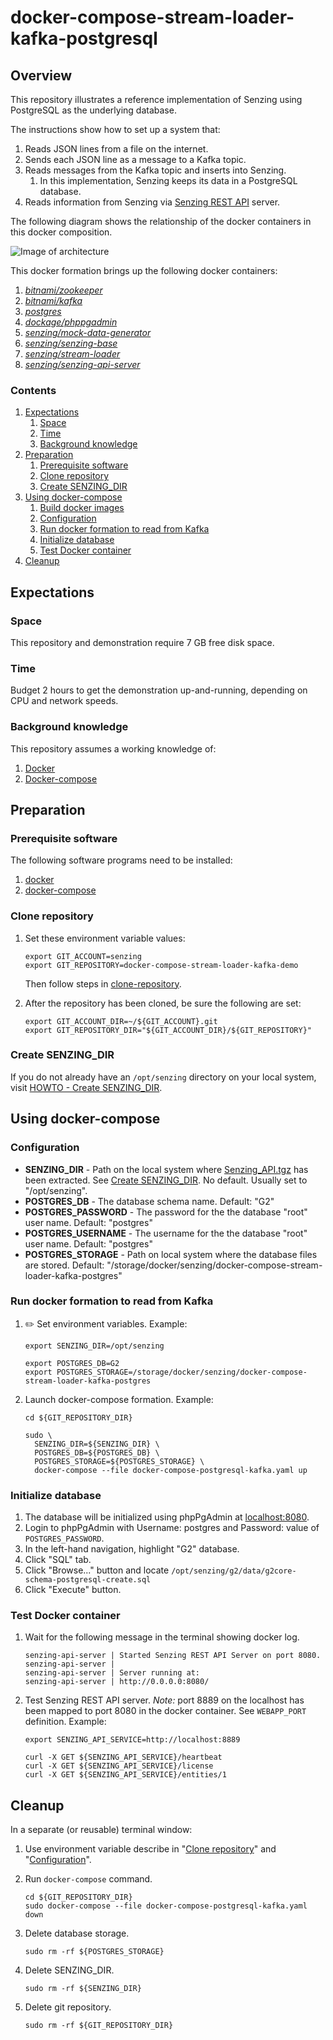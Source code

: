 # docker-compose-stream-loader-kafka-postgresql

## Overview

This repository illustrates a reference implementation of Senzing using PostgreSQL as the underlying database.

The instructions show how to set up a system that:

1. Reads JSON lines from a file on the internet.
1. Sends each JSON line as a message to a Kafka topic.
1. Reads messages from the Kafka topic and inserts into Senzing.
    1. In this implementation, Senzing keeps its data in a PostgreSQL database.
1. Reads information from Senzing via [Senzing REST API](https://github.com/Senzing/senzing-rest-api) server.

The following diagram shows the relationship of the docker containers in this docker composition.

![Image of architecture](architecture.png)

This docker formation brings up the following docker containers:

1. *[bitnami/zookeeper](https://github.com/bitnami/bitnami-docker-zookeeper)*
1. *[bitnami/kafka](https://github.com/bitnami/bitnami-docker-kafka)*
1. *[postgres](https://hub.docker.com/_/postgres)*
1. *[dockage/phppgadmin](https://hub.docker.com/r/dockage/phppgadmin)*
1. *[senzing/mock-data-generator](https://github.com/Senzing/mock-data-generator)*
1. *[senzing/senzing-base](https://github.com/Senzing/docker-senzing-base)*
1. *[senzing/stream-loader](https://github.com/Senzing/stream-loader)*
1. *[senzing/senzing-api-server](https://github.com/Senzing/senzing-api-server)*

### Contents

1. [Expectations](#expectations)
    1. [Space](#space)
    1. [Time](#time)
    1. [Background knowledge](#background-knowledge)
1. [Preparation](#preparation)
    1. [Prerequisite software](#prerequisite-software)
    1. [Clone repository](#clone-repository)
    1. [Create SENZING_DIR](#create-senzing_dir)
1. [Using docker-compose](#using-docker-compose)
    1. [Build docker images](#build-docker-images)
    1. [Configuration](#configuration)
    1. [Run docker formation to read from Kafka](#run-docker-formation-to-read-from-kafka)
    1. [Initialize database](#initialize-database)
    1. [Test Docker container](#test-docker-container)
1. [Cleanup](#cleanup)

## Expectations

### Space

This repository and demonstration require 7 GB free disk space.

### Time

Budget 2 hours to get the demonstration up-and-running, depending on CPU and network speeds.

### Background knowledge

This repository assumes a working knowledge of:

1. [Docker](https://github.com/Senzing/knowledge-base/blob/master/WHATIS/docker.md)
1. [Docker-compose](https://github.com/Senzing/knowledge-base/blob/master/WHATIS/docker-compose.md)

## Preparation

### Prerequisite software

The following software programs need to be installed:

1. [docker](https://github.com/Senzing/knowledge-base/blob/master/HOWTO/install-docker.md)
1. [docker-compose](https://github.com/Senzing/knowledge-base/blob/master/HOWTO/install-docker-compose.md)

### Clone repository

1. Set these environment variable values:

    ```console
    export GIT_ACCOUNT=senzing
    export GIT_REPOSITORY=docker-compose-stream-loader-kafka-demo
    ```

   Then follow steps in [clone-repository](https://github.com/Senzing/knowledge-base/blob/master/HOWTO/clone-repository.md).

1. After the repository has been cloned, be sure the following are set:

    ```console
    export GIT_ACCOUNT_DIR=~/${GIT_ACCOUNT}.git
    export GIT_REPOSITORY_DIR="${GIT_ACCOUNT_DIR}/${GIT_REPOSITORY}"
    ```

### Create SENZING_DIR

If you do not already have an `/opt/senzing` directory on your local system, visit
[HOWTO - Create SENZING_DIR](https://github.com/Senzing/knowledge-base/blob/master/HOWTO/create-senzing-dir.md).

## Using docker-compose

### Configuration

- **SENZING_DIR** -
  Path on the local system where
  [Senzing_API.tgz](https://s3.amazonaws.com/public-read-access/SenzingComDownloads/Senzing_API.tgz)
  has been extracted.
  See [Create SENZING_DIR](#create-senzing_dir).
  No default.
  Usually set to "/opt/senzing".
- **POSTGRES_DB** -
  The database schema name.
  Default: "G2"
- **POSTGRES_PASSWORD** -
  The password for the the database "root" user name.
  Default: "postgres"  
- **POSTGRES_USERNAME** -
  The username for the the database "root" user name.
  Default: "postgres"  
- **POSTGRES_STORAGE** -
  Path on local system where the database files are stored.
  Default: "/storage/docker/senzing/docker-compose-stream-loader-kafka-postgres"

### Run docker formation to read from Kafka

1. :pencil2: Set environment variables.  Example:

    ```console
    export SENZING_DIR=/opt/senzing

    export POSTGRES_DB=G2
    export POSTGRES_STORAGE=/storage/docker/senzing/docker-compose-stream-loader-kafka-postgres
    ```

1. Launch docker-compose formation.  Example:

    ```console
    cd ${GIT_REPOSITORY_DIR}

    sudo \
      SENZING_DIR=${SENZING_DIR} \
      POSTGRES_DB=${POSTGRES_DB} \
      POSTGRES_STORAGE=${POSTGRES_STORAGE} \
      docker-compose --file docker-compose-postgresql-kafka.yaml up
    ```

### Initialize database

1. The database will be initialized using phpPgAdmin at [localhost:8080](http://localhost:8080).
1. Login to phpPgAdmin with Username: postgres and Password: value of `POSTGRES_PASSWORD`.
1. In the left-hand navigation, highlight "G2" database.
1. Click "SQL" tab.
1. Click "Browse..." button and locate `/opt/senzing/g2/data/g2core-schema-postgresql-create.sql`
1. Click "Execute" button.

### Test Docker container

1. Wait for the following message in the terminal showing docker log.

    ```console
    senzing-api-server | Started Senzing REST API Server on port 8080.
    senzing-api-server |
    senzing-api-server | Server running at:
    senzing-api-server | http://0.0.0.0:8080/
    ```

1. Test Senzing REST API server.
   *Note:* port 8889 on the localhost has been mapped to port 8080 in the docker container.
   See `WEBAPP_PORT` definition.
   Example:

    ```console
    export SENZING_API_SERVICE=http://localhost:8889

    curl -X GET ${SENZING_API_SERVICE}/heartbeat
    curl -X GET ${SENZING_API_SERVICE}/license
    curl -X GET ${SENZING_API_SERVICE}/entities/1
    ```

## Cleanup

In a separate (or reusable) terminal window:

1. Use environment variable describe in "[Clone repository](#clone-repository)" and "[Configuration](#configuration)".
1. Run `docker-compose` command.

    ```console
    cd ${GIT_REPOSITORY_DIR}
    sudo docker-compose --file docker-compose-postgresql-kafka.yaml down
    ```

1. Delete database storage.

    ```console
    sudo rm -rf ${POSTGRES_STORAGE}
    ```

1. Delete SENZING_DIR.

    ```console
    sudo rm -rf ${SENZING_DIR}
    ```

1. Delete git repository.

    ```console
    sudo rm -rf ${GIT_REPOSITORY_DIR}
    ```
